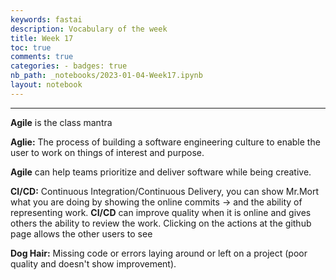 ```yaml
---
keywords: fastai
description: Vocabulary of the week
title: Week 17 
toc: true
comments: true
categories: - badges: true
nb_path: _notebooks/2023-01-04-Week17.ipynb
layout: notebook
---
```


<!--
#################################################
### THIS FILE WAS AUTOGENERATED! DO NOT EDIT! ###
#################################################
# file to edit: _notebooks/2023-01-04-Week17.ipynb
-->

<div class="container" id="notebook-container">
        
<div class="cell border-box-sizing text_cell rendered"><div class="inner_cell">
<div class="text_cell_render border-box-sizing rendered_html">
<hr>

</div>
</div>
</div>
<div class="cell border-box-sizing text_cell rendered"><div class="inner_cell">
<div class="text_cell_render border-box-sizing rendered_html">
<p><strong>Agile</strong> is the class mantra</p>
<p><strong>Aglie:</strong> The process of building a software engineering culture to enable the user to work on things of interest and purpose.</p>
<p><strong>Agile</strong> can help teams prioritize and deliver software while being creative.</p>

</div>
</div>
</div>
<div class="cell border-box-sizing text_cell rendered"><div class="inner_cell">
<div class="text_cell_render border-box-sizing rendered_html">
<p><strong>CI/CD:</strong> Continuous Integration/Continuous Delivery, you can show Mr.Mort what you are doing by showing the online commits -&gt; and the ability of representing work.
<strong>CI/CD</strong> can improve quality when it is online and gives others the ability to review the work. Clicking on the actions at the github page allows the other users to see</p>

</div>
</div>
</div>
<div class="cell border-box-sizing text_cell rendered"><div class="inner_cell">
<div class="text_cell_render border-box-sizing rendered_html">
<p><strong>Dog Hair:</strong> Missing code or errors laying around or left on a project (poor quality and doesn't show improvement).</p>

</div>
</div>
</div>
</div>
 

